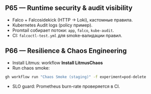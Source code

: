 ## P65 — Runtime security & audit visibility

- Falco + Falcosidekick (HTTP → Loki), кастомные правила.
- Kubernetes Audit logs (policy пример).
- Promtail собирает потоки: `app`, `falco`, `kube-audit`.
- CI: `falcoctl-test.yml` для smoke-валидации правил.

## P66 — Resilience & Chaos Engineering

- Install Litmus: workflow **Install LitmusChaos**
- Run chaos smoke:
```bash
gh workflow run "Chaos Smoke (staging)" -f experiment=pod-delete
```
- SLO guard: Prometheus burn-rate проверяется в CI.
